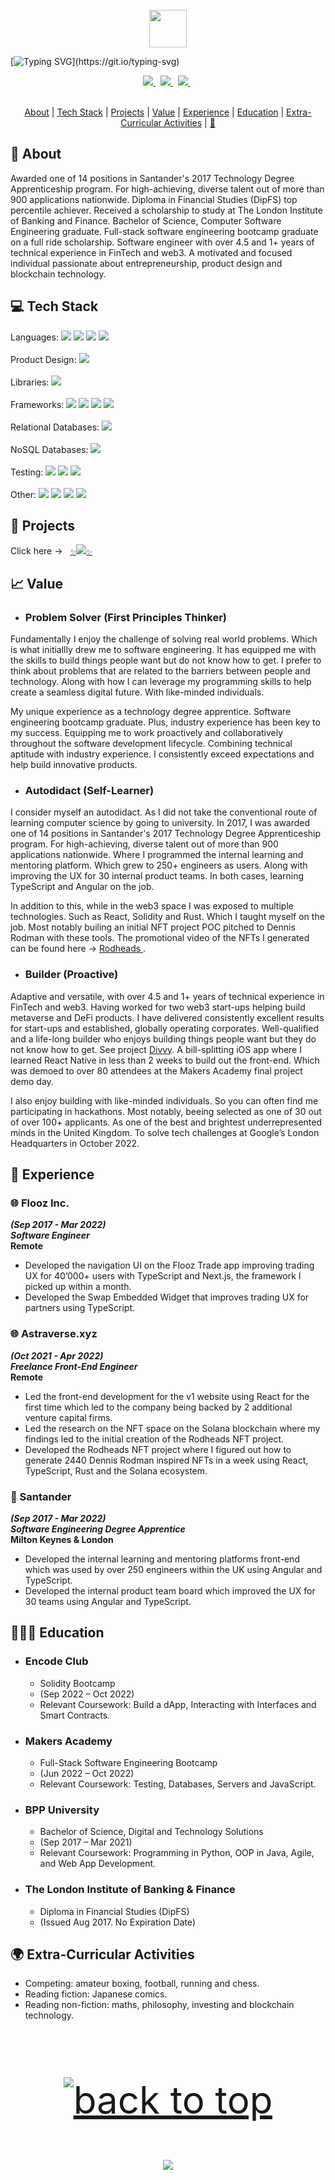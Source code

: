 <div align="center">
  <br /> 
    <img  align="center" src="https://media.giphy.com/media/aExP3YOqb6ImBe5HG2/giphy.gif" width="60">
</div>
 
[![Typing SVG](https://readme-typing-svg.herokuapp.com?font=Consolas&size=25&color=6ad20b&center=true&vCenter=true&width=900&height=60&lines=David+Alistair+Meade+Jr...;Digital+Curriculum+Vitae.;)](https://git.io/typing-svg)

<div align="center">
    <a href="mailto:davidmeadejnrgmail.com">
<code><img src="https://img.shields.io/badge/-Contact-000000?style=flat&logo=gmail&logoColor=DB4437" /></code>
</a>
  &nbsp;
<a href="https://github.com/davidmeadejr/external-curriculum-vitae/blob/master/external-curriculum-vitae-updated.pdf">
<code><img src="https://img.shields.io/badge/-External%20Curriculum%20Vitae-000000?style=flat&logo=github&logoColor=ffffff" /></code>
</a>
  &nbsp;
   <a href="https://www.linkedin.com/in/davidmeadejr/">
<code><img src="https://img.shields.io/badge/-LinkedIn-000000?style=flat&logo=linkedin&logoColor=0072b1" /></code>
</a>
  &nbsp;
</div>
  &nbsp;

<div align="center">
 
[About](#-about) | [Tech Stack](#-tech-stack) | [Projects](#-Projects) | [Value](#-value) | [Experience](#-experience) | [Education](#-education) | [Extra-Curricular Activities](#-extra-curricular-activities) | [🖖](https://y.at/♟️🚫🏁❗) 
</div>

 ## 🔎 About

Awarded one of 14 positions in Santander's 2017 Technology Degree Apprenticeship program. For high-achieving, diverse talent out of more than 900 applications nationwide. Diploma in Financial Studies (DipFS) top percentile achiever. Received a scholarship to study at The London Institute of Banking and Finance. Bachelor of Science, Computer Software Engineering graduate. Full-stack software engineering bootcamp graduate on a full ride scholarship. Software engineer with over 4.5 and 1+ years of technical experience in FinTech and web3. A motivated and focused individual passionate about entrepreneurship, product design and blockchain technology.

<!--  ---

  **💬 Quote of the Day**
<br />
<br />
[![Readme Quotes](https://quotes-github-readme.vercel.app/api?type=horizontal&theme=dark)](https://github.com/piyushsuthar/github-readme-quotes) -->

## 💻 Tech Stack

Languages: <code><img src="https://img.shields.io/badge/-JavaScript-000000?style=flat&logo=javascript&logoColor=FFCA28" /></code>
<code><img src="https://img.shields.io/badge/-TypeScript-000000?style=flat&logo=TypeScript&logoColor=719af4" /></code>
<code><img src="https://img.shields.io/badge/-Solidity-000000?style=flat&logo=solidity&logoColor=ffffff" /></code>
 <code><img src="https://img.shields.io/badge/-Ruby-000000?style=flat&logo=ruby&logoColor=e53935" /></code>
<br /> 
<br /> 
Product Design: <code><img src="https://img.shields.io/badge/-Figma-000000?style=flat&logo=figma&logoColor=f1501e" /></code>
<br /> 
<br /> 
Libraries: <code><img src="https://img.shields.io/badge/-React-000000?style=flat&logo=react&logoColor=03AABF" /></code>
<br /> 
<br /> 
Frameworks: <code><img src="https://img.shields.io/badge/-Next.js-000000?style=flat&logo=Next.JS&logoColor=white" /></code>
<code><img src="https://img.shields.io/badge/-Express-000000?&style=flat&logo=express&logoColor=ffffff"/></code>
<code><img src="https://img.shields.io/badge/-Angular-000000?style=flat&logo=angular&logoColor=de0031"></code>
<code><img src="https://img.shields.io/badge/-React%20Native-000000?style=flat&logo=react&logoColor=03AABF" /></code>
<br /> 
<br /> 
Relational Databases:
<code><img src="https://img.shields.io/badge/-PostgreSQL-000000?style=flat&logo=postgresql&logoColor=326292"></code>
<br /> 
<br />
NoSQL Databases: <code><img src="https://img.shields.io/badge/-MongoDB-000000?style=flat&logo=mongodb&logoColor=00ee65"></code>
<br /> 
<br />
Testing:  <code><img src="https://img.shields.io/badge/-Jest-000000?&style=flat&logo=jest&logoColor=c21325"/></code>
<code><img src="https://img.shields.io/badge/-RSpec-000000?&style=flat&logo=rspec&logoColor=e53935"/></code>
<code><img src="https://img.shields.io/badge/-Cypress-000000?&style=flat&logo=cypress&logoColor=ffffff"/></code>
<br /> 
<br /> 
Other: <code><img src="https://img.shields.io/badge/-Git-000000?&style=flat&logo=git&logoColor=f05032"/></code>
<code><img src="https://img.shields.io/badge/-Vim-000000?&style=flat&logo=vim&logoColor=12ab00"/></code>
<code><img src="https://img.shields.io/badge/-Postman-000000?&style=flat&logo=postman&logoColor=FF6C37"/></code>
<code><img src="https://img.shields.io/badge/-Node.js-000000?&style=flat&logo=node.js&logoColor=6DA55F"/></code>

## 🧱 Projects
<!-- Summaries of solo and collaborative projects. For a complete list, click here →  &nbsp;
<a href="https://github.com/davidmeadejr/build-space">
<code>✨<img src="https://img.shields.io/badge/-Build%20Space-000000?style=flat&logo=github&logoColor=ffffff" />✨
</a></code>
</a> -->
Click here →  &nbsp;
<a href="https://github.com/davidmeadejr/build-space">
<code>✨<img src="https://img.shields.io/badge/-Personal%20Build%20Space-000000?style=flat&logo=github&logoColor=ffffff" />✨
</a></code>
</a>

## 📈 Value

* ### Problem Solver (First Principles Thinker)

Fundamentally I enjoy the challenge of solving real world problems. Which is what initiallly drew me to software engineering. It has equipped me with the skills to build things people want but do not know how to get. I prefer to think about problems that are related to the barriers between people and technology. Along with how I can leverage my programming skills to help create a seamless digital future. With like-minded individuals. 

My unique experience as a technology degree apprentice. Software engineering bootcamp graduate. Plus, industry experience has been key to my success. Equipping me to work proactively and collaboratively throughout the software development lifecycle. Combining technical aptitude with industry experience. I consistently exceed expectations and help build innovative products.

* ### Autodidact (Self-Learner)

I consider myself an autodidact. As I did not take the conventional route of learning computer science by going to university. In 2017, I was awarded one of 14 positions in Santander's 2017 Technology Degree Apprenticeship program. For high-achieving, diverse talent out of more than 900 applications nationwide. Where I programmed the internal learning and mentoring platform. Which grew to 250+ engineers as users. Along with improving the UX for 30 internal product teams. In both cases, learning TypeScript and Angular on the job. 

In addition to this, while in the web3 space I was exposed to multiple technologies. Such as React, Solidity and Rust. Which I taught myself on the job. Most notably builing an initial NFT project POC pitched to Dennis Rodman with these tools. The promotional video of the NFTs I generated can be found here → <a href="https://twitter.com/ThrillDAO/status/1470752410771595265">
Rodheads
</a>.



* ### Builder (Proactive)

Adaptive and versatile, with over 4.5 and 1+ years of technical experience in FinTech and web3. Having worked for two web3 start-ups helping build metaverse and DeFi products. I have delivered consistently excellent results for start-ups and established, globally operating corporates. Well-qualified and a life-long builder who enjoys building things people want but they do not know how to get. See project <a href="https://github.com/davidmeadejr/divvy-app"> Divvy</a>. A bill-splitting iOS app where I learned React Native in less than 2 weeks to build out the front-end. Which was demoed to over 80 attendees at the Makers Academy final project demo day.

I also enjoy building with like-minded individuals. So you can often find me participating in hackathons. Most notably, beeing selected as one of 30 out of over 100+ applicants. As one of the best and brightest underrepresented minds in the United Kingdom. To solve tech challenges at Google’s London Headquarters in October 2022.


<!-- **👣 Footprints**
 * <strong>Trainee Solidity Engineer</strong>, <em>Encode Club</em> (Sept 2022 – Oct 2022)
 * <strong>Trainee Full-Stack Software Engineer</strong>, <em>Makers Academy</em> (Jun 2022 – Oct 2022)
 * <strong>Software Engineer</strong>, <em>Flooz</em> (Mar 2022 –  May 2022) 
 * <strong>Freelance Front-End Engineer</strong>, <em>Thrill Digital</em> (Oct 2021 –  Apr 2022)   
 * <strong>Apprentice Front-End Engineer</strong>, <em>Santander</em> (Mar 2019 – Feb 2022)  
 * <strong>Apprentice Cyber Security Analyst</strong>, <em>Santander</em> (Sep 2018 – Mar 2019) 
 * <strong>Apprentice Innovation Consultant</strong>, <em>Santander</em> (Mar 2018 – Sep 2018)    
 * <strong>Apprentice Business Consultant</strong>, <em>Santander</em> (Sep 2017 – Mar 2018)    
<!--  * <strong>Sales</strong>, <em>Superdry</em> (Sep 2016 – Nov 2021) 
 * <strong>Sales</strong>, <em>House of Fraser</em> (Sep 2015 – Jan 2016)  -->
 
## 💼 Experience

<!-- ### 👣 Footprints
 * <strong>Trainee Solidity Engineer</strong>, <em>Encode Club</em> (Sept 2022 – Oct 2022)
 * <strong>Trainee Full-Stack Software Engineer</strong>, <em>Makers Academy</em> (Jun 2022 – Oct 2022)
 * <strong>Software Engineer</strong>, <em>Flooz</em> (Mar 2022 –  May 2022) 
 * <strong>Freelance Front-End Engineer</strong>, <em>Thrill Digital</em> (Oct 2021 –  Apr 2022)   
 * <strong>Apprentice Front-End Engineer</strong>, <em>Santander</em> (Mar 2019 – Feb 2022)  
 * <strong>Apprentice Cyber Security Analyst</strong>, <em>Santander</em> (Sep 2018 – Mar 2019) 
 * <strong>Apprentice Innovation Consultant</strong>, <em>Santander</em> (Mar 2018 – Sep 2018)    
 * <strong>Apprentice Business Consultant</strong>, <em>Santander</em> (Sep 2017 – Mar 2018) -->


### 🌐 Flooz Inc.
***(Sep 2017 - Mar 2022)***\
***Software Engineer***\
**Remote**
* Developed the navigation UI on the Flooz Trade app improving trading UX for 40’000+ users with TypeScript and Next.js, the framework I picked up within a month.
* Developed the Swap Embedded Widget that improves trading UX for partners using TypeScript.

### 🌐 Astraverse.xyz
***(Oct 2021 - Apr 2022)***\
***Freelance Front-End Engineer***\
**Remote**
* Led the front-end development for the v1 website using React for the first time which led to the company being backed by 2 additional venture capital firms.
* Led the research on the NFT space on the Solana blockchain where my findings led to the initial creation of the Rodheads NFT project.
* Developed the Rodheads NFT project where I figured out how to generate 2440 Dennis Rodman inspired NFTs in a week using React, TypeScript, Rust and the Solana ecosystem.

### 🏦 Santander
***(Sep 2017 - Mar 2022)***\
***Software Engineering Degree Apprentice***\
**Milton Keynes & London**
* Developed the internal learning and mentoring platforms front-end which was used by over 250 engineers within the UK using Angular and TypeScript.
* Developed the internal product team board which improved the UX for 30 teams using Angular and TypeScript.

## 👨🏾‍🎓 Education

* ### Encode Club
  * Solidity Bootcamp 
  * (Sep 2022 – Oct 2022)
  * Relevant Coursework: Build a dApp, Interacting with Interfaces and Smart Contracts.

* ### Makers Academy
  * Full-Stack Software Engineering Bootcamp 
  * (Jun 2022 – Oct 2022)
  * Relevant Coursework: Testing, Databases, Servers and JavaScript.

* ### BPP University
  * Bachelor of Science, Digital and Technology Solutions
  * (Sep 2017 – Mar 2021)
  * Relevant Coursework: Programming in Python, OOP in Java, Agile, and Web App Development.

* ### The London Institute of Banking & Finance
  * Diploma in Financial Studies (DipFS)
  * (Issued Aug 2017. No Expiration Date)
  
 ## 🌍 Extra-Curricular Activities
* Competing: amateur boxing, football, running and chess.
* Reading fiction: Japanese comics.
* Reading non-fiction: maths, philosophy, investing and blockchain technology.

&nbsp;


<!-- **📊 GitHub Stats**

<!-- <p align="left"> <a href="https://github.com/ryo-ma/github-profile-trophy"><img src="https://github-profile-trophy.vercel.app/?username=davidmeadejr&theme=matrix&margin-w=15&margin-h=15&column=7" alt="davidmeadejr" /></a> </p> -->

 <!-- <img align="center" src="https://github-readme-stats.vercel.app/api/top-langs/?username=davidmeadejr&layout=compact&theme=chartreuse-dark" /></a> 
 <br />
 <br />
 <img align="center" src="https://github-readme-stats.vercel.app/api?username=davidmeadejr&show_icons=true&theme=chartreuse-dark" alt="DMJ's github stats" /></a> 
 <br />
 <br />
<img alt="github contribution snake animation" src="https://github.com/davidmeadejr/davidmeadejr/blob/output/github-contribution-grid-snake.svg">
<br />
<br />
<br />
<br /> -->
 <p align="center" style="font-size: 60px"><a href="#top"><img src="https://img.shields.io/static/v1?label&message=Back+to+Top&color=343c44&style=flat&logo" alt="back to top" /></a></p>


<p align="center">
  <img src="https://capsule-render.vercel.app/api?type=waving&color=gradient&height=110&section=footer&animation=twinkling"/>
</p>


